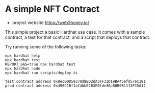# A simple NFT Contract
- project website https://web3honey.io/

This simple project a basic Hardhat use case. It comes with a sample contract, a test for that contract, and a script that deploys that contract.

Try running some of the following tasks:

```shell
npx hardhat help
npx hardhat test
REPORT_GAS=true npx hardhat test
npx hardhat node
npx hardhat run scripts/deploy.ts
```

```shell
test contract address 0x8ec00D59370d8BD2dA3FF31D19BA45afd57eC181
prod contract address 0xd96C1Bf1aCdbb0263E0fde36aB6B081113F35A12

```
